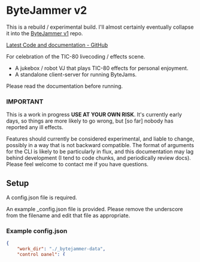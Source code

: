 # ByteJammer v2

This is a rebuild / experimental build. I'll almost certainly eventually collapse it into the [ByteJammer v1](https://github.com/creativenucleus/bytejammer2) repo.

[Latest Code and documentation - GitHub](https://github.com/creativenucleus/bytejammer2)

For celebration of the TIC-80 livecoding / effects scene.

- A jukebox / robot VJ that plays TIC-80 effects for personal enjoyment.
- A standalone client-server for running ByteJams.

Please read the documentation before running.

### **IMPORTANT**

This is a work in progress **USE AT YOUR OWN RISK**. It's currently early days, so things are more likely to go wrong, but [so far] nobody has reported any ill effects.

Features should currently be considered experimental, and liable to change, possibly in a way that is not backward compatible. The format of arguments for the CLI is likely to be particularly in flux, and this documentation may lag behind development (I tend to code chunks, and periodically review docs). Please feel welcome to contact me if you have questions.

## Setup

A config.json file is required.  

An example _config.json file is provided. Please remove the underscore from the filename and edit that file as appropriate.

### Example config.json

```json
{
    "work_dir": "./_bytejammer-data",
    "control_panel": {
        "port": 9000
    },
    "runnables": {
        "tic-80-client": {
            "filepath": "./tics/old-bytejammer-build/tic80-win.exe",
            "args": [
                "--skip"
            ]
        },
        "tic-80-server": {
            "filepath": "./tics/old-bytejammer-build/tic80-win.exe",
            "args": [
                "--skip",
                "--scale=2"
            ]
        }
    },
    "jukebox": {
        "rotate_period_in_seconds": 15
    }
}
```

## Running a ByteWall

Put `attractmode.lua` in the `_bytejammer-data/kiosk-server-playlist` folder (you might have to run once for that folder to be created).

```cli
.\bytejammer2.exe kiosk-server --connection host --port 8900 --endpoint /kiosk/listener

.\bytejammer2.exe kiosk-client --url ws://localhost:8900/kiosk/listener --startercodepath ./startercode.lua
```
(this launches a webpanel available at http://localhost:9000, or at the port specified in the config.json)

## Goals

- Decent functionality from low configuration  
Ideally, the UI to do things at a basic level should be as light / easy to start as possible.
- Compatibility  
There are a number of tools in the livecoding/TIC/websocket ecosystem. Aim to be compatible.
- Augmentation  
Ensure the ByteJammer adds value to the ecosystem.
- Composability  
Providing a selection of components that can be glued together to allow unanticipated interactions.

## Ideas for Components to Implement

- Abstraction of connections between things so that they may be transparently websocket or internal.
- MessagePipe  
Flows one way
- ExeLauncher  
Decide whether to bundle executables (e.g. websocket-compliant versions of TIC), as well as having them linkable.
- FileObserver  
Reads a file every X seconds
Broadcast a Message on Change  
- FileProvider  
An abstraction of a file system?